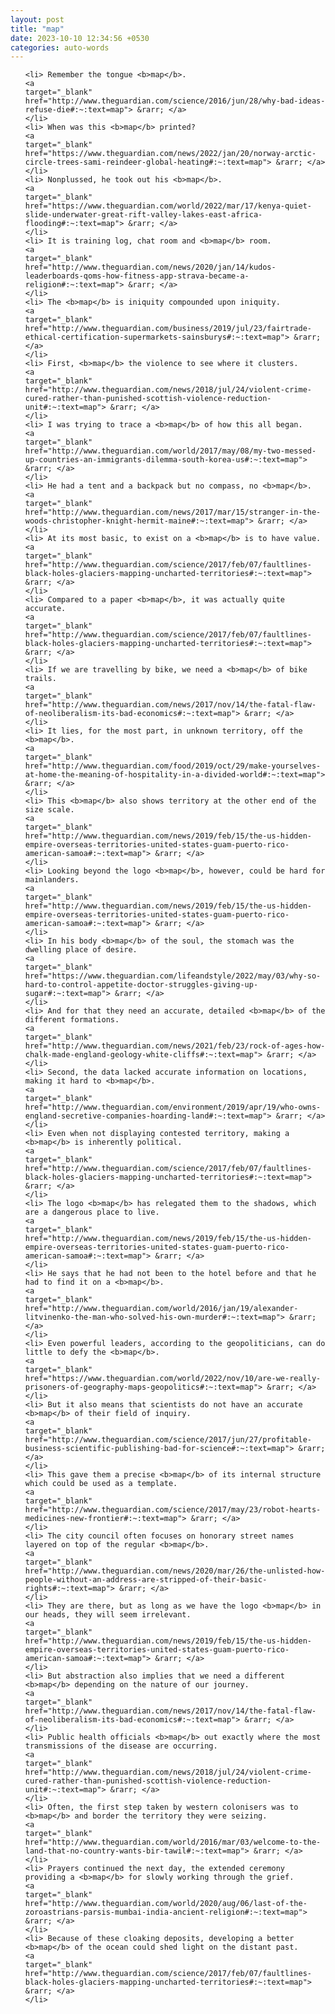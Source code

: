 ```yaml
---
layout: post
title: "map"
date: 2023-10-10 12:34:56 +0530
categories: auto-words
---
```

<ol>

    <li> Remember the tongue <b>map</b>.
    <a 
    target="_blank" 
    href="http://www.theguardian.com/science/2016/jun/28/why-bad-ideas-refuse-die#:~:text=map"> &rarr; </a>
    </li>
    <li> When was this <b>map</b> printed?
    <a 
    target="_blank" 
    href="https://www.theguardian.com/news/2022/jan/20/norway-arctic-circle-trees-sami-reindeer-global-heating#:~:text=map"> &rarr; </a>
    </li>
    <li> Nonplussed, he took out his <b>map</b>.
    <a 
    target="_blank" 
    href="https://www.theguardian.com/world/2022/mar/17/kenya-quiet-slide-underwater-great-rift-valley-lakes-east-africa-flooding#:~:text=map"> &rarr; </a>
    </li>
    <li> It is training log, chat room and <b>map</b> room.
    <a 
    target="_blank" 
    href="http://www.theguardian.com/news/2020/jan/14/kudos-leaderboards-qoms-how-fitness-app-strava-became-a-religion#:~:text=map"> &rarr; </a>
    </li>
    <li> The <b>map</b> is iniquity compounded upon iniquity.
    <a 
    target="_blank" 
    href="http://www.theguardian.com/business/2019/jul/23/fairtrade-ethical-certification-supermarkets-sainsburys#:~:text=map"> &rarr; </a>
    </li>
    <li> First, <b>map</b> the violence to see where it clusters.
    <a 
    target="_blank" 
    href="http://www.theguardian.com/news/2018/jul/24/violent-crime-cured-rather-than-punished-scottish-violence-reduction-unit#:~:text=map"> &rarr; </a>
    </li>
    <li> I was trying to trace a <b>map</b> of how this all began.
    <a 
    target="_blank" 
    href="http://www.theguardian.com/world/2017/may/08/my-two-messed-up-countries-an-immigrants-dilemma-south-korea-us#:~:text=map"> &rarr; </a>
    </li>
    <li> He had a tent and a backpack but no compass, no <b>map</b>.
    <a 
    target="_blank" 
    href="http://www.theguardian.com/news/2017/mar/15/stranger-in-the-woods-christopher-knight-hermit-maine#:~:text=map"> &rarr; </a>
    </li>
    <li> At its most basic, to exist on a <b>map</b> is to have value.
    <a 
    target="_blank" 
    href="http://www.theguardian.com/science/2017/feb/07/faultlines-black-holes-glaciers-mapping-uncharted-territories#:~:text=map"> &rarr; </a>
    </li>
    <li> Compared to a paper <b>map</b>, it was actually quite accurate.
    <a 
    target="_blank" 
    href="http://www.theguardian.com/science/2017/feb/07/faultlines-black-holes-glaciers-mapping-uncharted-territories#:~:text=map"> &rarr; </a>
    </li>
    <li> If we are travelling by bike, we need a <b>map</b> of bike trails.
    <a 
    target="_blank" 
    href="http://www.theguardian.com/news/2017/nov/14/the-fatal-flaw-of-neoliberalism-its-bad-economics#:~:text=map"> &rarr; </a>
    </li>
    <li> It lies, for the most part, in unknown territory, off the <b>map</b>.
    <a 
    target="_blank" 
    href="http://www.theguardian.com/food/2019/oct/29/make-yourselves-at-home-the-meaning-of-hospitality-in-a-divided-world#:~:text=map"> &rarr; </a>
    </li>
    <li> This <b>map</b> also shows territory at the other end of the size scale.
    <a 
    target="_blank" 
    href="http://www.theguardian.com/news/2019/feb/15/the-us-hidden-empire-overseas-territories-united-states-guam-puerto-rico-american-samoa#:~:text=map"> &rarr; </a>
    </li>
    <li> Looking beyond the logo <b>map</b>, however, could be hard for mainlanders.
    <a 
    target="_blank" 
    href="http://www.theguardian.com/news/2019/feb/15/the-us-hidden-empire-overseas-territories-united-states-guam-puerto-rico-american-samoa#:~:text=map"> &rarr; </a>
    </li>
    <li> In his body <b>map</b> of the soul, the stomach was the dwelling place of desire.
    <a 
    target="_blank" 
    href="https://www.theguardian.com/lifeandstyle/2022/may/03/why-so-hard-to-control-appetite-doctor-struggles-giving-up-sugar#:~:text=map"> &rarr; </a>
    </li>
    <li> And for that they need an accurate, detailed <b>map</b> of the different formations.
    <a 
    target="_blank" 
    href="http://www.theguardian.com/news/2021/feb/23/rock-of-ages-how-chalk-made-england-geology-white-cliffs#:~:text=map"> &rarr; </a>
    </li>
    <li> Second, the data lacked accurate information on locations, making it hard to <b>map</b>.
    <a 
    target="_blank" 
    href="http://www.theguardian.com/environment/2019/apr/19/who-owns-england-secretive-companies-hoarding-land#:~:text=map"> &rarr; </a>
    </li>
    <li> Even when not displaying contested territory, making a <b>map</b> is inherently political.
    <a 
    target="_blank" 
    href="http://www.theguardian.com/science/2017/feb/07/faultlines-black-holes-glaciers-mapping-uncharted-territories#:~:text=map"> &rarr; </a>
    </li>
    <li> The logo <b>map</b> has relegated them to the shadows, which are a dangerous place to live.
    <a 
    target="_blank" 
    href="http://www.theguardian.com/news/2019/feb/15/the-us-hidden-empire-overseas-territories-united-states-guam-puerto-rico-american-samoa#:~:text=map"> &rarr; </a>
    </li>
    <li> He says that he had not been to the hotel before and that he had to find it on a <b>map</b>.
    <a 
    target="_blank" 
    href="http://www.theguardian.com/world/2016/jan/19/alexander-litvinenko-the-man-who-solved-his-own-murder#:~:text=map"> &rarr; </a>
    </li>
    <li> Even powerful leaders, according to the geopoliticians, can do little to defy the <b>map</b>.
    <a 
    target="_blank" 
    href="https://www.theguardian.com/world/2022/nov/10/are-we-really-prisoners-of-geography-maps-geopolitics#:~:text=map"> &rarr; </a>
    </li>
    <li> But it also means that scientists do not have an accurate <b>map</b> of their field of inquiry.
    <a 
    target="_blank" 
    href="http://www.theguardian.com/science/2017/jun/27/profitable-business-scientific-publishing-bad-for-science#:~:text=map"> &rarr; </a>
    </li>
    <li> This gave them a precise <b>map</b> of its internal structure which could be used as a template.
    <a 
    target="_blank" 
    href="http://www.theguardian.com/science/2017/may/23/robot-hearts-medicines-new-frontier#:~:text=map"> &rarr; </a>
    </li>
    <li> The city council often focuses on honorary street names layered on top of the regular <b>map</b>.
    <a 
    target="_blank" 
    href="http://www.theguardian.com/news/2020/mar/26/the-unlisted-how-people-without-an-address-are-stripped-of-their-basic-rights#:~:text=map"> &rarr; </a>
    </li>
    <li> They are there, but as long as we have the logo <b>map</b> in our heads, they will seem irrelevant.
    <a 
    target="_blank" 
    href="http://www.theguardian.com/news/2019/feb/15/the-us-hidden-empire-overseas-territories-united-states-guam-puerto-rico-american-samoa#:~:text=map"> &rarr; </a>
    </li>
    <li> But abstraction also implies that we need a different <b>map</b> depending on the nature of our journey.
    <a 
    target="_blank" 
    href="http://www.theguardian.com/news/2017/nov/14/the-fatal-flaw-of-neoliberalism-its-bad-economics#:~:text=map"> &rarr; </a>
    </li>
    <li> Public health officials <b>map</b> out exactly where the most transmissions of the disease are occurring.
    <a 
    target="_blank" 
    href="http://www.theguardian.com/news/2018/jul/24/violent-crime-cured-rather-than-punished-scottish-violence-reduction-unit#:~:text=map"> &rarr; </a>
    </li>
    <li> Often, the first step taken by western colonisers was to <b>map</b> and border the territory they were seizing.
    <a 
    target="_blank" 
    href="http://www.theguardian.com/world/2016/mar/03/welcome-to-the-land-that-no-country-wants-bir-tawil#:~:text=map"> &rarr; </a>
    </li>
    <li> Prayers continued the next day, the extended ceremony providing a <b>map</b> for slowly working through the grief.
    <a 
    target="_blank" 
    href="http://www.theguardian.com/world/2020/aug/06/last-of-the-zoroastrians-parsis-mumbai-india-ancient-religion#:~:text=map"> &rarr; </a>
    </li>
    <li> Because of these cloaking deposits, developing a better <b>map</b> of the ocean could shed light on the distant past.
    <a 
    target="_blank" 
    href="http://www.theguardian.com/science/2017/feb/07/faultlines-black-holes-glaciers-mapping-uncharted-territories#:~:text=map"> &rarr; </a>
    </li>